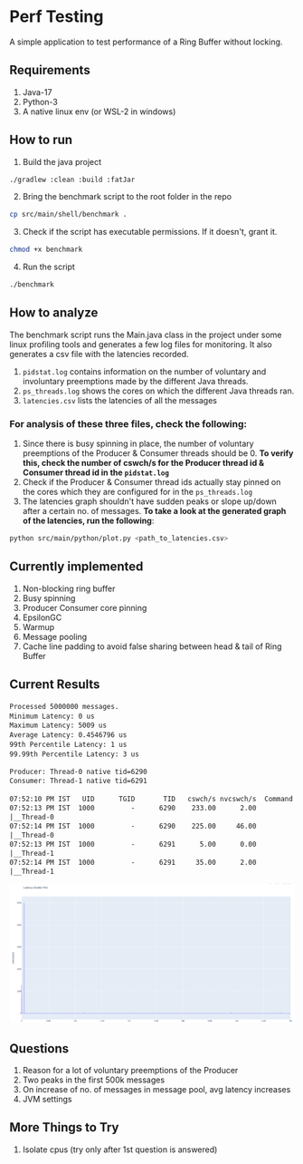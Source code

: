 # Perf Testing
A simple application to test performance of a Ring Buffer without locking.

## Requirements
1. Java-17
2. Python-3
3. A native linux env (or WSL-2 in windows)

## How to run
1. Build the java project
```bash
./gradlew :clean :build :fatJar
```
2. Bring the benchmark script to the root folder in the repo
```bash
cp src/main/shell/benchmark .
```
3. Check if the script has executable permissions. If it doesn't, grant it.
```bash
chmod +x benchmark
```
4. Run the script
```bash
./benchmark
```

## How to analyze
The benchmark script runs the Main.java class in the project under some linux profiling tools and generates a few log 
files for monitoring. It also generates a csv file with the latencies recorded.
1. `pidstat.log` contains information on the number of voluntary and involuntary preemptions made by the different Java 
threads.
2. `ps_threads.log` shows the cores on which the different Java threads ran.
3. `latencies.csv` lists the latencies of all the messages

### For analysis of these three files, check the following:
1. Since there is busy spinning in place, the number of voluntary preemptions of the Producer & Consumer threads should 
be 0.
**To verify this, check the number of cswch/s for the Producer thread id & Consumer thread id in the `pidstat.log`**
2. Check if the Producer & Consumer thread ids actually stay pinned on the cores which they are configured for in the 
`ps_threads.log`
3. The latencies graph shouldn't have sudden peaks or slope up/down after a certain no. of messages. **To take a look 
at the generated graph of the latencies, run the following**:
```bash
python src/main/python/plot.py <path_to_latencies.csv>
```

## Currently implemented
1. Non-blocking ring buffer
2. Busy spinning
3. Producer Consumer core pinning
4. EpsilonGC
5. Warmup
6. Message pooling
7. Cache line padding to avoid false sharing between head & tail of Ring Buffer

## Current Results
```bash
Processed 5000000 messages.
Minimum Latency: 0 us
Maximum Latency: 5009 us
Average Latency: 0.4546796 us
99th Percentile Latency: 1 us
99.99th Percentile Latency: 3 us
```

```
Producer: Thread-0 native tid=6290
Consumer: Thread-1 native tid=6291

07:52:10 PM IST   UID      TGID       TID   cswch/s nvcswch/s  Command
07:52:13 PM IST  1000         -      6290    233.00      2.00  |__Thread-0
07:52:14 PM IST  1000         -      6290    225.00     46.00  |__Thread-0
07:52:13 PM IST  1000         -      6291      5.00      0.00  |__Thread-1
07:52:14 PM IST  1000         -      6291     35.00      2.00  |__Thread-1
```

![Latency Plot](./screenshots/latency_plot.png)

## Questions
1. Reason for a lot of voluntary preemptions of the Producer
2. Two peaks in the first 500k messages
3. On increase of no. of messages in message pool, avg latency increases
4. JVM settings

## More Things to Try
1. Isolate cpus (try only after 1st question is answered)
